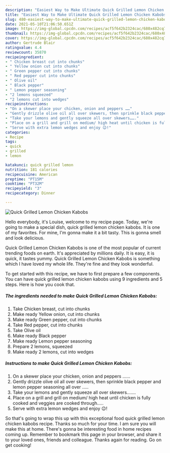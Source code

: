 ```yaml
---
description: "Easiest Way to Make Ultimate Quick Grilled Lemon Chicken Kabobs"
title: "Easiest Way to Make Ultimate Quick Grilled Lemon Chicken Kabobs"
slug: 480-easiest-way-to-make-ultimate-quick-grilled-lemon-chicken-kabobs
date: 2021-05-10T21:06:50.651Z
image: https://img-global.cpcdn.com/recipes/acf5f642b2324cac/680x482cq70/quick-grilled-lemon-chicken-kabobs-recipe-main-photo.jpg
thumbnail: https://img-global.cpcdn.com/recipes/acf5f642b2324cac/680x482cq70/quick-grilled-lemon-chicken-kabobs-recipe-main-photo.jpg
cover: https://img-global.cpcdn.com/recipes/acf5f642b2324cac/680x482cq70/quick-grilled-lemon-chicken-kabobs-recipe-main-photo.jpg
author: Gertrude Blair
ratingvalue: 4.4
reviewcount: 35870
recipeingredient:
- " Chicken breast cut into chunks"
- " Yellow onion cut into chunks"
- " Green pepper cut into chunks"
- " Red pepper cut into chunks"
- " Olive oil"
- " Black pepper"
- " Lemon pepper seasoning"
- "2 lemons squeezed"
- "2 lemons cut into wedges"
recipeinstructions:
- "On a skewer place your chicken, onion and peppers ……"
- "Gently drizzle olive oil all over skewers, then sprinkle black pepper and lemon pepper seasoning all over ….."
- "Take your lemons and gently squeeze all over skewers……."
- "Place on a grill and grill on medium/ high heat until chicken is fully cooked and veggies are cooked through….."
- "Serve with extra lemon wedges and enjoy 😉!"
categories:
- Recipe
tags:
- quick
- grilled
- lemon

katakunci: quick grilled lemon 
nutrition: 181 calories
recipecuisine: American
preptime: "PT15M"
cooktime: "PT32M"
recipeyield: "3"
recipecategory: Dinner

---
```



![Quick Grilled Lemon Chicken Kabobs](https://img-global.cpcdn.com/recipes/acf5f642b2324cac/680x482cq70/quick-grilled-lemon-chicken-kabobs-recipe-main-photo.jpg)

Hello everybody, it's Louise, welcome to my recipe page. Today, we're going to make a special dish, quick grilled lemon chicken kabobs. It is one of my favorites. For mine, I'm gonna make it a bit tasty. This is gonna smell and look delicious.



Quick Grilled Lemon Chicken Kabobs is one of the most popular of current trending foods on earth. It's appreciated by millions daily. It is easy, it is quick, it tastes yummy. Quick Grilled Lemon Chicken Kabobs is something which I have loved my whole life. They're fine and they look wonderful.


To get started with this recipe, we have to first prepare a few components. You can have quick grilled lemon chicken kabobs using 9 ingredients and 5 steps. Here is how you cook that.

<!--inarticleads1-->

##### The ingredients needed to make Quick Grilled Lemon Chicken Kabobs:

1. Take  Chicken breast, cut into chunks
1. Make ready  Yellow onion, cut into chunks
1. Make ready  Green pepper, cut into chunks
1. Take  Red pepper, cut into chunks
1. Take  Olive oil
1. Make ready  Black pepper
1. Make ready  Lemon pepper seasoning
1. Prepare 2 lemons, squeezed
1. Make ready 2 lemons, cut into wedges




<!--inarticleads2-->

##### Instructions to make Quick Grilled Lemon Chicken Kabobs:

1. On a skewer place your chicken, onion and peppers ……
1. Gently drizzle olive oil all over skewers, then sprinkle black pepper and lemon pepper seasoning all over …..
1. Take your lemons and gently squeeze all over skewers…….
1. Place on a grill and grill on medium/ high heat until chicken is fully cooked and veggies are cooked through…..
1. Serve with extra lemon wedges and enjoy 😉!




So that's going to wrap this up with this exceptional food quick grilled lemon chicken kabobs recipe. Thanks so much for your time. I am sure you will make this at home. There's gonna be interesting food in home recipes coming up. Remember to bookmark this page in your browser, and share it to your loved ones, friends and colleague. Thanks again for reading. Go on get cooking!
